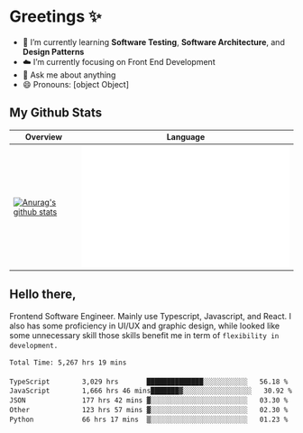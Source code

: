 # Greetings ✨

- 🌱 I’m currently learning **Software Testing**, **Software Architecture**, and **Design Patterns**
- ☁️ I’m currently focusing on Front End Development
- 💬 Ask me about anything
- 😄 Pronouns: [object Object]

## My Github Stats

| Overview | Language |
| --- | --- |
|[![Anurag's github stats](https://github-readme-stats.vercel.app/api?username=abui-am&count_private=true)](https://github.com/anuraghazra/github-readme-stats)|![Language](https://raw.githubusercontent.com/abui-am/stats/c6455f656dfce7acd3951e5ec5b25d72af0b2ee3/generated/languages.svg)|

## Hello there, 
Frontend Software Engineer. 
Mainly use Typescript, Javascript, and React. I also has some proficiency in UI/UX and graphic design, while looked like some unnecessary skill those skills benefit me in term of `flexibility in development.`


<!--START_SECTION:waka-->

```txt
Total Time: 5,267 hrs 19 mins

TypeScript        3,029 hrs       ██████████████░░░░░░░░░░░   56.18 %
JavaScript        1,666 hrs 46 mins███████▓░░░░░░░░░░░░░░░░░   30.92 %
JSON              177 hrs 42 mins ▓░░░░░░░░░░░░░░░░░░░░░░░░   03.30 %
Other             123 hrs 57 mins ▓░░░░░░░░░░░░░░░░░░░░░░░░   02.30 %
Python            66 hrs 17 mins  ▒░░░░░░░░░░░░░░░░░░░░░░░░   01.23 %
```

<!--END_SECTION:waka-->
